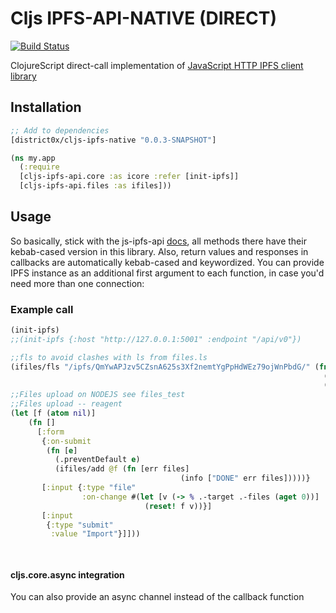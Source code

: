 # Cljs IPFS-API-NATIVE (DIRECT)

[![Build Status](https://travis-ci.org/district0x/cljs-ipfs-native.svg?branch=master)](https://travis-ci.org/district0x/cljs-ipfs-native)

ClojureScript direct-call implementation of [JavaScript HTTP IPFS client library](https://github.com/ipfs/js-ipfs-api) 

## Installation
```clojure
;; Add to dependencies
[district0x/cljs-ipfs-native "0.0.3-SNAPSHOT"]
```
```clojure
(ns my.app
  (:require 
  [cljs-ipfs-api.core :as icore :refer [init-ipfs]]
  [cljs-ipfs-api.files :as ifiles]))
```

## Usage
So basically, stick with the js-ipfs-api [docs](https://github.com/ipfs/js-ipfs-api#api), all methods there have their kebab-cased version in this library. Also, return values and responses in callbacks are automatically kebab-cased and keywordized. You can provide IPFS instance as an additional first argument to each function, in case you'd need more than one connection:

### Example call
```clojure
(init-ipfs)
;;(init-ipfs {:host "http://127.0.0.1:5001" :endpoint "/api/v0"})

;;fls to avoid clashes with ls from files.ls
(ifiles/fls "/ipfs/QmYwAPJzv5CZsnA625s3Xf2nemtYgPpHdWEz79ojWnPbdG/" (fn [err files]
                                                                      (info [err "ERROR"])
                                                                      (info [files "FILES"])))
;;Files upload on NODEJS see files_test                                                                  
;;Files upload -- reagent
(let [f (atom nil)]
    (fn []
      [:form
       {:on-submit
        (fn [e]
          (.preventDefault e)
          (ifiles/add @f (fn [err files]
                                      (info ["DONE" err files]))))}
       [:input {:type "file"
                :on-change #(let [v (-> % .-target .-files (aget 0))]
                              (reset! f v))}]
       [:input
        {:type "submit"
         :value "Import"}]]))

                                                                      
```

#### cljs.core.async integration
You can also provide an async channel instead of the callback function
